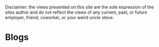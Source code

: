 Disclaimer: the views presented on this site are the 
sole expression of the sites author and do not reflect
the views of any current, past, or future employer, friend, 
coworker, or your weird uncle steve.   

Blogs
=====
<!-- * [Go Away Buffalo](/2020-03-01/go-away-buffalo)
<!-- * [Organizational Amnesia](/2020-03-01/organizational-amnesia)
<!-- * [Why I hate VPCs](/2020-03-01/why-i-hate-vpcs) -->

 